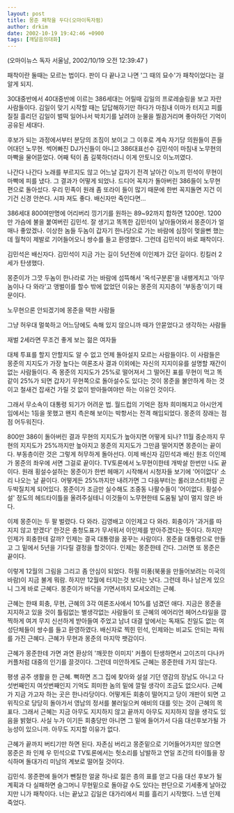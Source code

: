 ```yaml
---
layout: post
title: 몽준 패착을 두다(오마이독자펌)
author: drkim
date: 2002-10-19 19:42:46 +0900
tags: [깨달음의대화]
---
```

(오마이뉴스 독자 서울남, 2002/10/19 오전 12:39:47 )
  

  
패착이란 둘때는 모르는 법이다. 판이 다 끝나고 나면 '그 때의 묘수'가 패착이었다는 걸 알게 되지.
  

  
30대중반에서 40대중반에 이르는 386세대는 어릴때 김일의 프로레슬링을 보고 자란 사람들이다. 김일이 맞기 시작할 때는 답답해하기만 하다가 마침내 이마가 터지고 피를 질질 흘리던 김일이 벌떡 일어나서 박치기를 날려야 눈물을 찔끔거리며 좋아하던 기억이 공유된 세대다.
  

  
후보가 되는 과정에서부터 분당의 조짐이 보이고 그 이후로 계속 자기당 의원들이 흔들어대던 노무현. 썩어빠진 DJ가신들이 아니고 386대표선수 김민석이 마침내 노무현의 마빡을 물어뜯었다. 어째 턱이 좀 길쭉하더라니 이게 안토니오 이노끼였다.
  

  
나간다 나간다 노래를 부르지도 않고 어느날 갑자기 전격 날아간 이노끼 민석이 무현이 마빡에 피를 냈다. 그 결과가 어떻게 되었나. 드디어 꼭지가 돌아버린 386들이 노무현 편으로 돌아섰다. 우리 민족이 원래 좀 또라이 들이 많기 때문에 한번 꼭지돌면 지건 이기건 신경 안쓴다. 시파 져도 좋다. 배신자만 죽인다면...
  

  
386세대 800여만명에 어리버리 낑기기를 원하는 89~92까지 합하면 1200만. 1200만 가슴에 불을 붙여버린 김민석. 잘 생기고 똑똑한 김민석이 날아들어와서 몽준이가 얼매나 좋았겠나. 이상한 놈들 두놈이 갑자기 한나당으로 가는 바람에 심장이 멎을뻔 했는데 월척이 제발로 기어들어오니 쌍수를 들고 환영했다. 그런데 김민석이 바로 패착이다.
  

  
김민석은 배신자다. 김민석이 지금 가는 길이 5년전에 이인제가 갔던 길이다. 킹킬러 2세가 탄생했다.
  

  
몽준이가 그깟 두놈이 한나라로 가는 바람에 섬뜩해서 '옥석구분론'을 내팽게치고 '아무놈이나 다 와라'고 앵벌이를 할수 밖에 없었던 이유는 몽준의 지지층이 '부동층'이기 때문이다.
  

  
노무현으론 안되겠기에 몽준을 택한 사람들
  
그냥 허우대 멀쑥하고 어느당에도 속해 있지 않으니까 때가 안묻었다고 생각하는 사람들
  
재벌 2세라면 무조건 좋게 보는 젊은 여자들
  

  
대체 투표를 할지 안할지도 알 수 없고 언제 돌아설지 모르는 사람들이다. 이 사람들은 몽준의 지지도가 가장 높다는 여론조사 결과 이외에는 자신의 지지이유를 설명할 재간이 없는 사람들이다. 즉 몽준의 지지도가 25%로 떨어져서 그 떨어진 표를 무현이 먹고 똑같이 25%가 되면 갑자기 무현쪽으로 돌아설수도 있다는 것이 몽준을 불안하게 하는 것이고 철새건 잡새건 가릴 것 없이 받아들여야만 하는 이유인 것이다.
  

  
그래서 무소속이 대통령 되기가 어려운 법. 월드컵의 기억은 점차 희미해지고 아시안게임에서는 1등을 못했고 왠지 측은해 보이는 박항서는 전격 해임되었다. 몽준의 장래는 점점 어두워진다.
  

  
800만 386이 돌아버린 결과 무현의 지지도가 높아지면 어떻게 되나? 11월 중순까지 무현의 지지도가 25%까지만 높아지고 몽준의 지지도가 그만큼 떨어지면 몽준이는 끝이다. 부동층이란 것은 그렇게 허무하게 돌아선다. 이제 배신자 김민석과 배신 원조 이인제가 몽준의 좌우에 서면 그걸로 끝이다. TV토론에서 노무현이한테 개박살 한번만 나도 끝이다. 원래 횡설수설하는 몽준이가 한번 헤매기 시작해서 시청자들 보기에 '어이없다' 소리 나오는 날 끝이다. 어떻게든 25%까지만 내려가면 그 다음부터는 롤러코스터처럼 곤두박질치게 되어있다. 몽준이가 조금만 실수해도 조중동 나팔수들이 '어이없다. 횡설수설' 정도의 헤드타이틀을 올려주실테니 이것들이 노무현한테 도움될 날이 멀지 않은 바다.
  

  
이제 몽준이는 두 팔 벌렸다. 다 와라. 김영배고 이인제고 다 와라. 회충이가 '과거를 따지지 않고 받겠다' 한것은 충청도표가 무서워서 이인제를 받아주겠다는 뜻이다. 하지만 인제가 회충한테 갈까? 인제는 결국 대통령을 꿈꾸는 사람이다. 몽준을 대통령으로 만들고 그 밑에서 5년을 기다릴 결정을 할것이다. 인제는 몽준한테 간다. 그러면 또 몽준은 끝이다.
  

  
이렇게 12월의 그림을 그리고 좀 안심이 되었다. 하필 미풍(북풍을 만들어보려는 미국의 바람)이 지금 불게 뭐람. 하지만 12월에 터지는것 보다는 낫다. 그런데 하나 남은게 있으니 그게 바로 근혜다. 몽준이가 바닥을 기면서까지 모셔오려는 근혜.
  

  
근혜는 한때 회충, 무현, 근혜의 3각 여론조사에서 10%를 넘겼던 애다. 지금은 몽준을 지지하고 있을 것이 틀림없는 별생각없는 사람들이 또 근혜의 에어리언 헤어스타일을 깜찍하게 여겨 무지 신선하게 받아들여 주었고 남녀 대결 앞에서는 독재도 친일도 없는 여성단체들이 쌍수를 들고 환영하였다. 배신자로 찍힌 민석, 인제와는 비교도 안되는 파워를 가진 근혜다. 근혜가 무현과 몽준의 마지막 팻감이다.
  

  
근혜가 몽준한테 가면 과연 환상의 '깨끗한 이미지' 커플이 탄생하면서 고이즈미 다나카 커플처럼 대중의 인기를 끌것이다. 그런데 미안하게도 근혜는 몽준한테 가지 않는다.
  

  
평생 공주 생활을 한 근혜. 뻑하면 즈그 집에 찾아와 설설 기던 영감의 장남도 아니고 다섯번째인지 여섯번째인지 기억도 희미한 놈의 밑에 깔릴 생각이 조금도 없으시다. 근혜가 지금 가고자 하는 곳은 한나라당이다. 어떻게든 회충이 떨어지고 당이 개판이 되면 고위직으로 당당히 돌아가서 영남의 정서를 불러일으켜 애비의 대를 잇는 것이 근혜의 목표다. 그래서 근혜는 지금 아무도 지지하지 않고 끝까지 아무도 지지하지 않을 생각도 있음을 밝혔다. 사실 누가 이기든 회충당만 아니면 그 밑에 들어가서 다음 대선후보가될 가능성이 있으니까. 아무도 지지할 이유가 없다.
  

  
근혜가 끝까지 버티기만 하면 된다. 자존심 버리고 몽준밑으로 기어들어가지만 않으면 몽준은 좌 인제 우 민석으로 TV토론에서는 헛소리를 남발하고 연일 조간의 타이틀을 장식하며 돌대가리 미남의 계보로 떨어질 것이다.
  

  
김민석. 몽준편에 들어가 뺀질한 얼굴 하나로 젊은 층의 표를 얻고 다음 대선 후보가 될 계획과 다 실패하면 슬그머니 무현밑으로 돌아갈 수도 있다는 판단으로 기세좋게 날아갔지만 니가 패착이다. 너는 끝났고 김일은 대가리에서 피를 흘리기 시작했다. 느넨 인제 죽었다.